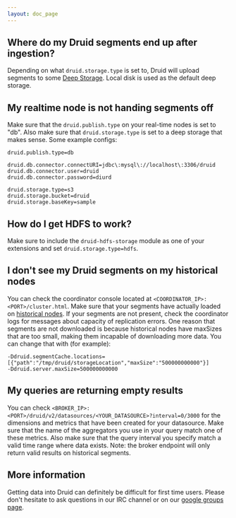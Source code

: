 ```yaml
---
layout: doc_page
---
```

## Where do my Druid segments end up after ingestion?

Depending on what `druid.storage.type` is set to, Druid will upload segments to some [Deep Storage](Deep-Storage.html). Local disk is used as the default deep storage.

## My realtime node is not handing segments off

Make sure that the `druid.publish.type` on your real-time nodes is set to "db". Also make sure that `druid.storage.type` is set to a deep storage that makes sense. Some example configs:

```
druid.publish.type=db

druid.db.connector.connectURI=jdbc\:mysql\://localhost\:3306/druid
druid.db.connector.user=druid
druid.db.connector.password=diurd

druid.storage.type=s3
druid.storage.bucket=druid
druid.storage.baseKey=sample
```

## How do I get HDFS to work?

Make sure to include the `druid-hdfs-storage` module as one of your extensions and set `druid.storage.type=hdfs`.

## I don't see my Druid segments on my historical nodes
You can check the coordinator console located at `<COORDINATOR_IP>:<PORT>/cluster.html`. Make sure that your segments have actually loaded on [historical nodes](Historical.html). If your segments are not present, check the coordinator logs for messages about capacity of replication errors. One reason that segments are not downloaded is because historical nodes have maxSizes that are too small, making them incapable of downloading more data. You can change that with (for example):

```
-Ddruid.segmentCache.locations=[{"path":"/tmp/druid/storageLocation","maxSize":"500000000000"}]
-Ddruid.server.maxSize=500000000000
 ```

## My queries are returning empty results

You can check `<BROKER_IP>:<PORT>/druid/v2/datasources/<YOUR_DATASOURCE>?interval=0/3000` for the dimensions and metrics that have been created for your datasource. Make sure that the name of the aggregators you use in your query match one of these metrics. Also make sure that the query interval you specify match a valid time range where data exists. Note: the broker endpoint will only return valid results on historical segments.

## More information

Getting data into Druid can definitely be difficult for first time users. Please don't hesitate to ask questions in our IRC channel or on our [google groups page](https://groups.google.com/forum/#!forum/druid-development).
